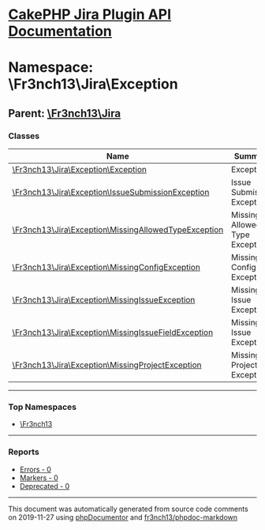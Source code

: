 # [CakePHP Jira Plugin API Documentation](../home.md)

# Namespace: \Fr3nch13\Jira\Exception
## Parent: [\Fr3nch13\Jira](../namespaces/Fr3nch13.Jira.md)
### Classes
| Name | Summary |
| ---- | ------- |
| [\Fr3nch13\Jira\Exception\Exception](../classes/Fr3nch13.Jira.Exception.Exception.md) | Exception |
| [\Fr3nch13\Jira\Exception\IssueSubmissionException](../classes/Fr3nch13.Jira.Exception.IssueSubmissionException.md) | Issue Submission Exception |
| [\Fr3nch13\Jira\Exception\MissingAllowedTypeException](../classes/Fr3nch13.Jira.Exception.MissingAllowedTypeException.md) | Missing Allowed Type Exception |
| [\Fr3nch13\Jira\Exception\MissingConfigException](../classes/Fr3nch13.Jira.Exception.MissingConfigException.md) | Missing Config Exception |
| [\Fr3nch13\Jira\Exception\MissingIssueException](../classes/Fr3nch13.Jira.Exception.MissingIssueException.md) | Missing Issue Exception |
| [\Fr3nch13\Jira\Exception\MissingIssueFieldException](../classes/Fr3nch13.Jira.Exception.MissingIssueFieldException.md) | Missing Issue Exception |
| [\Fr3nch13\Jira\Exception\MissingProjectException](../classes/Fr3nch13.Jira.Exception.MissingProjectException.md) | Missing Project Exception |

---

### Top Namespaces

* [\Fr3nch13](../namespaces/Fr3nch13.html.md)

---

### Reports
* [Errors - 0](../reports/errors.md)
* [Markers - 0](../reports/markers.md)
* [Deprecated - 0](../reports/deprecated.md)

---

This document was automatically generated from source code comments on 2019-11-27 using [phpDocumentor](http://www.phpdoc.org/) and [fr3nch13/phpdoc-markdown](https://github.com/fr3nch13/phpdoc-markdown)
